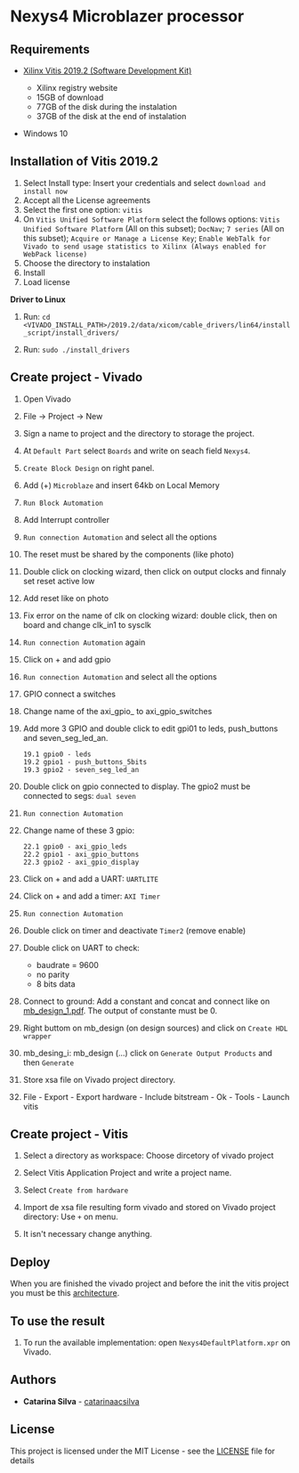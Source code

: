 # Nexys4 Microblazer processor




## Requirements

- [Xilinx Vitis 2019.2 (Software Development Kit)](https://www.xilinx.com/support/download/index.html/content/xilinx/en/downloadNav/vitis.html)

    - Xilinx registry website
    - 15GB of download
    - 77GB of the disk during the instalation
    - 37GB of the disk at the end of instalation

- Windows 10

## Installation of Vitis 2019.2

1. Select Install type: Insert your credentials and select `download and install now`
2. Accept all the License agreements
3. Select the first one option: `vitis`
4. On `Vitis Unified Software Platform` select the follows options: `Vitis Unified Software Platform` (All on this subset); `DocNav`; `7 series` (All on this subset); `Acquire or Manage a License Key`; `Enable WebTalk for Vivado to send usage statistics to Xilinx (Always enabled for WebPack license)`
5. Choose the directory to instalation
6. Install
7. Load license

**Driver to Linux** 

1. Run: `cd <VIVADO_INSTALL_PATH>/2019.2/data/xicom/cable_drivers/lin64/install_script/install_drivers/`

2. Run: `sudo ./install_drivers`


## Create project -  Vivado

1. Open Vivado

2. File -> Project -> New

3. Sign a name to project and the directory to storage the project.

4. At `Default Part` select `Boards` and write on seach field `Nexys4`.

5. `Create Block Design` on right panel.

6. Add (+) `Microblaze` and insert 64kb on Local Memory

7. `Run Block Automation`

8. Add Interrupt controller

9. `Run connection Automation` and select all the options

10. The reset must be shared by the components (like photo)

11. Double click on clocking wizard, then click on output clocks and finnaly set reset active low

12. Add reset like on photo

13. Fix error on the name of clk on clocking wizard: double click, then on board and change clk_in1 to sysclk

14. `Run connection Automation` again

15. Click on + and add gpio

16. `Run connection Automation` and select all the options

17. GPIO connect a switches

18. Change name of the axi_gpio_ to axi_gpio_switches

19. Add more 3 GPIO and double click to edit gpi01 to leds, push_buttons and seven_seg_led_an.

        19.1 gpio0 - leds
        19.2 gpio1 - push_buttons_5bits
        19.3 gpio2 - seven_seg_led_an

20. Double click on gpio connected to display. The gpio2 must be connected to segs: `dual seven`

21. `Run connection Automation`

22. Change name of these 3 gpio:

        22.1 gpio0 - axi_gpio_leds
        22.2 gpio1 - axi_gpio_buttons
        22.3 gpio2 - axi_gpio_display

23. Click on + and add a UART: `UARTLITE`

24. Click on + and add a timer: `AXI Timer`

25. `Run connection Automation`

26. Double click on timer and deactivate `Timer2` (remove enable)

27. Double click on UART to check:

    - baudrate = 9600
    - no parity
    - 8 bits data

28. Connect to ground: Add a constant and concat and connect like on [mb_design_1.pdf](https://github.com/catarinaacsilva/vivado-xilinx-tutorials/blob/master/CountDownTimerSoft/mb_design_1.pdf). The output of constante must be 0.

29. Right buttom on mb_design (on design sources) and click on `Create HDL wrapper`

30. mb_desing_i: mb_design (...) click on `Generate Output Products` and then `Generate`

31. Store xsa file on Vivado project directory.

31. File - Export - Export hardware - Include bitstream - Ok - Tools - Launch vitis

## Create project - Vitis

1. Select a directory as workspace: Choose dircetory of vivado project

2. Select Vitis Application Project and write a project name.

3. Select `Create from hardware`

4. Import de xsa file resulting form vivado and stored on Vivado project directory: Use `+` on menu.

5. It isn't necessary change anything.

## Deploy

When you are finished the vivado project and before the init the vitis project you must be this [architecture](https://github.com/catarinaacsilva/vivado-xilinx-tutorials/blob/master/CountDownTimerSoft/mb_design_1.pdf).

## To use the result

1. To run the available implementation: open `Nexys4DefaultPlatform.xpr` on Vivado.


## Authors

* **Catarina Silva** - [catarinaacsilva](https://github.com/catarinaacsilva)

## License

This project is licensed under the MIT License - see the [LICENSE](LICENSE) file for details